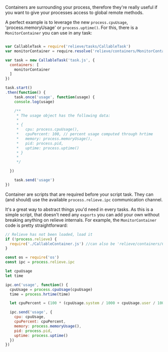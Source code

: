 Containers are surrounding your process, therefore they're really useful if you want to give your processes access to global remote methods.

A perfect example is to leverage the new `process.cpuUsage`, 'process.memoryUsage' or `process.uptime()`. For this, there is a `MonitorContainer` you can use in any task:

```javascript

var CallableTask = require('relieve/tasks/CallableTask')
var monitorContainer = require.resolve('relieve/containers/MonitorContainer') //gives the module path

var task = new CallableTask('task.js', {
  containers: [
  	monitorContainer
  ]
})

task.start()
.then(function() {
	task.once('usage', function(usage) {
    console.log(usage)

    /**
     * The usage object has the following data:
     *
     * {
     *   cpu: process.cpuUsage(),
     *   cpuPercent: 100, // percent usage computed through hrtime
     *   memory: process.memoryUsage(),
     *   pid: process.pid,
     *   uptime: process.uptime()
     * }
     *
     */

  })

	task.send('usage')
})

```

Container are scripts that are required before your script task. They can (and should) use the available `process.relieve.ipc` communication channel.

It's a great way to abstract things you'd need in every tasks. As this is a simple script, that doesn't need any `exports` you can add your own without breaking anything on relieve internals. For example, the `MonitorContainer` code is pretty straightforward:

```javascript
// Relieve has not been loaded, load it
if (!process.relieve) {
  require('./CallableContainer.js') //can also be 'relieve/containers/CallableContainer'
}

const os = require('os')
const ipc = process.relieve.ipc

let cpuUsage
let time

ipc.on('usage', function() {
  cpuUsage = process.cpuUsage(cpuUsage)
  time = process.hrtime(time)

  let cpuPercent = (100 * (cpuUsage.system / 1000 + cpuUsage.user / 1000) / (time[0] * 1000 + time[1] / 1e6))

  ipc.send('usage', {
    cpu: cpuUsage,
    cpuPercent: cpuPercent,
    memory: process.memoryUsage(),
    pid: process.pid,
    uptime: process.uptime()
  })
})
```
